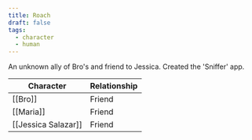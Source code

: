 ```yaml
---
title: Roach
draft: false
tags:
  - character
  - human
---
```

An unknown ally of Bro's and friend to Jessica. Created the 'Sniffer' app.

| Character           | Relationship |
| ------------------- | ------------ |
| [[Bro]]             | Friend       |
| [[Maria]]           | Friend       |
| [[Jessica Salazar]] | Friend       |

